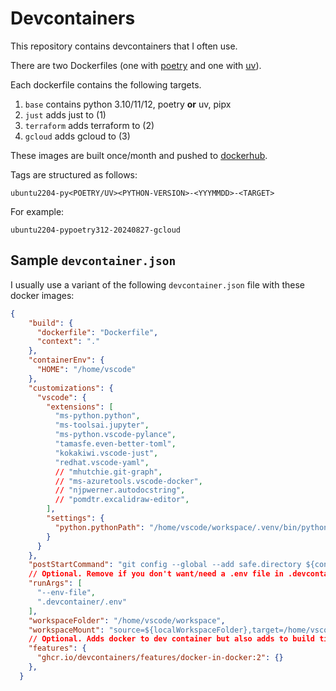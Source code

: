 # Devcontainers

This repository contains devcontainers that I often use.

There are two Dockerfiles (one with [poetry](https://python-poetry.org/) and one with [uv](https://github.com/astral-sh/uv)).

Each dockerfile contains the following targets.

1. `base` contains python 3.10/11/12, poetry **or** uv, pipx
2. `just` adds just to (1)
3. `terraform` adds terraform to (2)
4. `gcloud` adds gcloud to (3)

These images are built once/month and pushed to [dockerhub](https://hub.docker.com/r/jhginn/devcontainer).

Tags are structured as follows:

```
ubuntu2204-py<POETRY/UV><PYTHON-VERSION>-<YYYMMDD>-<TARGET>
```

For example:

```
ubuntu2204-pypoetry312-20240827-gcloud
```

## Sample `devcontainer.json`

I usually use a variant of the following `devcontainer.json` file with these docker images:

```json
{
    "build": {
      "dockerfile": "Dockerfile",
      "context": "."
    },
    "containerEnv": {
      "HOME": "/home/vscode"
    },
    "customizations": {
      "vscode": {
        "extensions": [
          "ms-python.python",
          "ms-toolsai.jupyter",
          "ms-python.vscode-pylance",
          "tamasfe.even-better-toml",
          "kokakiwi.vscode-just",
          "redhat.vscode-yaml",
          // "mhutchie.git-graph",
          // "ms-azuretools.vscode-docker",
          // "njpwerner.autodocstring",
          // "pomdtr.excalidraw-editor",
        ],
        "settings": {
          "python.pythonPath": "/home/vscode/workspace/.venv/bin/python",
        }
      }
    },
    "postStartCommand": "git config --global --add safe.directory ${containerWorkspaceFolder} && git config --global --add credential.useHttpPath true",
    // Optional. Remove if you don't want/need a .env file in .devcontainer dir (else spinning up the dev container fails)
    "runArgs": [
      "--env-file",
      ".devcontainer/.env"
    ],
    "workspaceFolder": "/home/vscode/workspace",
    "workspaceMount": "source=${localWorkspaceFolder},target=/home/vscode/workspace,type=bind",
    // Optional. Adds docker to dev container but also adds to build time.
    "features": {
      "ghcr.io/devcontainers/features/docker-in-docker:2": {}
    },
  }
```
